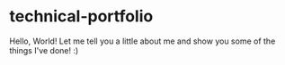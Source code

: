 # technical-portfolio
Hello, World! Let me tell you a little about me and show you some of the things I've done! :)
